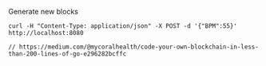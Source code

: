 
Generate new blocks 

```
curl -H "Content-Type: application/json" -X POST -d '{"BPM":55}' http://localhost:8080
```


```
// https://medium.com/@mycoralhealth/code-your-own-blockchain-in-less-than-200-lines-of-go-e296282bcffc
```